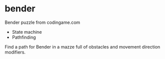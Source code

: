 # bender
Bender puzzle from codingame.com
- State machine 
- Pathfinding

Find a path for Bender in a mazze full of obstacles and movement direction modifiers.
